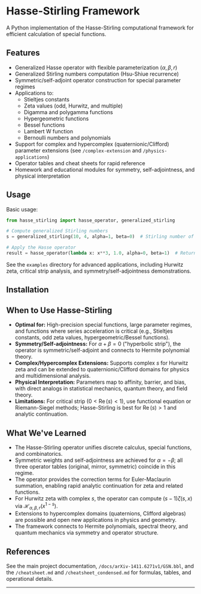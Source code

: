 # Hasse-Stirling Framework

A Python implementation of the Hasse-Stirling computational framework for efficient calculation of special functions.

## Features

- Generalized Hasse operator with flexible parameterization $(\alpha, \beta, r)$
- Generalized Stirling numbers computation (Hsu-Shiue recurrence)
- Symmetric/self-adjoint operator construction for special parameter regimes
- Applications to:
  - Stieltjes constants
  - Zeta values (odd, Hurwitz, and multiple)
  - Digamma and polygamma functions
  - Hypergeometric functions
  - Bessel functions
  - Lambert W function
  - Bernoulli numbers and polynomials
- Support for complex and hypercomplex (quaternionic/Clifford) parameter extensions (see `/complex-extension` and `/physics-applications`)
- Operator tables and cheat sheets for rapid reference
- Homework and educational modules for symmetry, self-adjointness, and physical interpretation

## Usage

Basic usage:

```python
from hasse_stirling import hasse_operator, generalized_stirling

# Compute generalized Stirling numbers
s = generalized_stirling(10, 4, alpha=1, beta=0)  # Stirling number of first kind

# Apply the Hasse operator
result = hasse_operator(lambda x: x**3, 1.0, alpha=0, beta=1)  # Returns B₃(1)/3!
```

See the `examples` directory for advanced applications, including Hurwitz zeta, critical strip analysis, and symmetry/self-adjointness demonstrations.

## Installation

## When to Use Hasse-Stirling

- **Optimal for:** High-precision special functions, large parameter regimes, and functions where series acceleration is critical (e.g., Stieltjes constants, odd zeta values, hypergeometric/Bessel functions).
- **Symmetry/Self-adjointness:** For $\alpha + \beta = 0$ ("hyperbolic strip"), the operator is symmetric/self-adjoint and connects to Hermite polynomial theory.
- **Complex/Hypercomplex Extensions:** Supports complex $s$ for Hurwitz zeta and can be extended to quaternionic/Clifford domains for physics and multidimensional analysis.
- **Physical Interpretation:** Parameters map to affinity, barrier, and bias, with direct analogs in statistical mechanics, quantum theory, and field theory.
- **Limitations:** For critical strip ($0 < \operatorname{Re}(s) < 1$), use functional equation or Riemann-Siegel methods; Hasse-Stirling is best for $\operatorname{Re}(s) > 1$ and analytic continuation.

## What We've Learned

- The Hasse-Stirling operator unifies discrete calculus, special functions, and combinatorics.
- Symmetric weights and self-adjointness are achieved for $\alpha = -\beta$; all three operator tables (original, mirror, symmetric) coincide in this regime.
- The operator provides the correction terms for Euler-Maclaurin summation, enabling rapid analytic continuation for zeta and related functions.
- For Hurwitz zeta with complex $s$, the operator can compute $(s-1)\zeta(s,x)$ via $\mathcal{H}_{\alpha,\beta,r}(x^{1-s})$.
- Extensions to hypercomplex domains (quaternions, Clifford algebras) are possible and open new applications in physics and geometry.
- The framework connects to Hermite polynomials, spectral theory, and quantum mechanics via symmetry and operator structure.

## References

See the main project documentation, `/docs/arXiv-1411.6271v1/GSN.bbl`, and the `/cheatsheet.md` and `/cheatsheet_condensed.md` for formulas, tables, and operational details.

---

